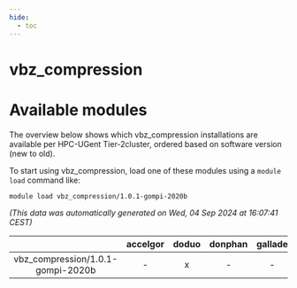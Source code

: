 ```yaml
---
hide:
  - toc
---
```


vbz_compression
===============

# Available modules


The overview below shows which vbz_compression installations are available per HPC-UGent Tier-2cluster, ordered based on software version (new to old).

To start using vbz_compression, load one of these modules using a `module load` command like:

```shell
module load vbz_compression/1.0.1-gompi-2020b
```

*(This data was automatically generated on Wed, 04 Sep 2024 at 16:07:41 CEST)*  

| |accelgor|doduo|donphan|gallade|joltik|shinx|skitty|
| :---: | :---: | :---: | :---: | :---: | :---: | :---: | :---: |
|vbz_compression/1.0.1-gompi-2020b|-|x|-|-|-|-|-|
